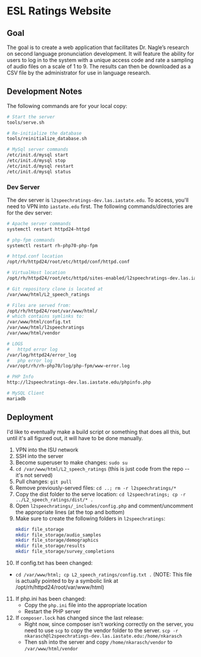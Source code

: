 # ESL Ratings Website

## Goal

The goal is to create a web application that facilitates Dr. Nagle’s
research on second language pronunciation development. It will feature
the ability for users to log in to the system with a
unique access code and rate a sampling of audio files on a scale of
1 to 9. The results can then be downloaded as a CSV file by the
administrator for use in language research.

## Development Notes

The following commands are for your local copy:

```bash
# Start the server
tools/serve.sh

# Re-initialize the database
tools/reinitialize_database.sh

# MySql server commands
/etc/init.d/mysql start
/etc/init.d/mysql stop
/etc/init.d/mysql restart
/etc/init.d/mysql status
```

### Dev Server

The dev server is `l2speechratings-dev.las.iastate.edu`. To access, you'll
need to VPN into `iastate.edu` first. The following commands/directories
are for the dev server:

```bash
# Apache server commands
systemctl restart httpd24-httpd

# php-fpm commands
systemctl restart rh-php70-php-fpm

# httpd.conf location
/opt/rh/httpd24/root/etc/httpd/conf/httpd.conf

# VirtualHost location
/opt/rh/httpd24/root/etc/httpd/sites-enabled/l2speechratings-dev.las.iastate.edu.80.conf

# Git repository clone is located at
/var/www/html/L2_speech_ratings

# Files are served from:
/opt/rh/httpd24/root/var/www/html/
# which contains symlinks to:
/var/www/html/config.txt
/var/www/html/l2speechratings
/var/www/html/vendor

# LOGS
#   httpd error log
/var/log/httpd24/error_log
#   php error log
/var/opt/rh/rh-php70/log/php-fpm/www-error.log

# PHP Info
http://l2speechratings-dev.las.iastate.edu/phpinfo.php

# MySQL Client
mariadb
```

## Deployment

I'd like to eventually make a build script or something that does all this, but until it's all
figured out, it will have to be done manually.

1. VPN into the ISU network
2. SSH into the server
3. Become superuser to make changes: `sudo su`
4. `cd /var/www/html/L2_speech_ratings` (this is just code from the repo -- it's
   not served)
5. Pull changes: `git pull`
6. Remove previously-served files: `cd ..; rm -r l2speechratings/*`
7. Copy the dist folder to the serve location: `cd l2speechratings; cp -r ../L2_speech_ratings/dist/* .`
8. Open `l2speechratings/_includes/config.php` and comment/uncomment the
   appropriate lines (at the top and bottom)
9. Make sure to create the following folders in `l2speechratings`:
   ```bash
   mkdir file_storage
   mkdir file_storage/audio_samples
   mkdir file_storage/demographics
   mkdir file_storage/results
   mkdir file_storage/survey_completions
   ```
10. If config.txt has been changed:
   - `cd /var/www/html; cp L2_speech_ratings/config.txt .` (NOTE: This file
     is actually pointed to by a symbolic link at /opt/rh/httpd24/root/var/www/html)
11. If php.ini has been changed:
    - Copy the `php.ini` file into the appropriate location
    - Restart the PHP server
12. If `composer.lock` has changed since the last release:
    - Right now, since composer isn't working correctly on the server, you need to use `scp` to
      copy the vendor folder to the server. `scp -r nkarasch@l2speechratings-dev.las.iastate.edu:/home/nkarasch`
    - Then ssh into the server and copy `/home/nkarasch/vendor` to `/var/www/html/vendor`
